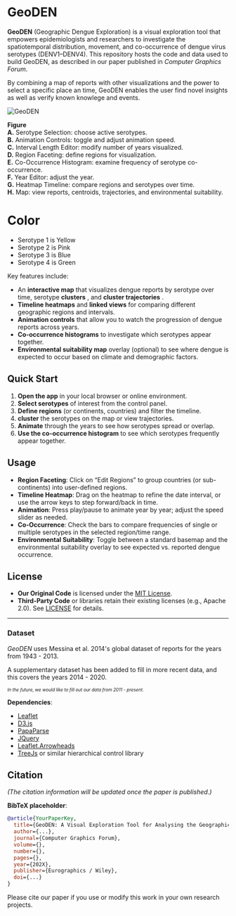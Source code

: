 # GeoDEN


**GeoDEN** (Geographic Dengue Exploration) is a visual exploration tool that empowers epidemiologists and researchers to investigate the spatiotemporal distribution, movement, and co-occurrence of dengue virus serotypes (DENV1–DENV4). This repository hosts the code and data used to build GeoDEN, as described in our paper published in _Computer Graphics Forum_.

By combining a map of reports with other visualizations and the power to select a specific place an time, GeoDEN enables the user find novel insights as well as verify known knowlege and events.

![GeoDEN](https://res.cloudinary.com/dz3zgmhnr/image/upload/v1740858426/20ef85af-52cf-4b60-9fac-de218c156693.png)

**Figure**  
**A.** Serotype Selection: choose active serotypes.  
**B.** Animation Controls: toggle and adjust animation speed.  
**C.** Interval Length Editor: modify number of years visualized.  
**D.** Region Faceting: define regions for visualization.  
**E.** Co-Occurrence Histogram: examine frequency of serotype co-occurrence.  
**F.** Year Editor: adjust the year.  
**G.** Heatmap Timeline: compare regions and serotypes over time.  
**H.** Map: view reports, centroids, trajectories, and environmental suitability.

# Color
 - Serotype 1 is Yellow
 - Serotype 2 is Pink
 - Serotype 3 is Blue
 - Serotype 4 is Green

Key features include:
- An **interactive map** that visualizes dengue reports by serotype over time, serotype **clusters** , and **cluster trajectories** . 
- **Timeline heatmaps** and **linked views** for comparing different geographic regions and intervals.  
- **Animation controls** that allow you to watch the progression of dengue reports across years.  
- **Co-occurrence histograms** to investigate which serotypes appear together.  
- **Environmental suitability map** overlay (optional) to see where dengue is expected to occur based on climate and demographic factors.  


## Quick Start

1. **Open the app** in your local browser or online environment.  
2. **Select serotypes** of interest from the control panel.  
3. **Define regions** (or continents, countries) and filter the timeline.
4. **cluster** the serotypes on the map or view trajectories.  
5. **Animate** through the years to see how serotypes spread or overlap.  
6. **Use the co-occurrence histogram** to see which serotypes frequently appear together.  

## Usage

- **Region Faceting**: Click on “Edit Regions” to group countries (or sub-continents) into user-defined regions.  
- **Timeline Heatmap**: Drag on the heatmap to refine the date interval, or use the arrow keys to step forward/back in time.  
- **Animation**: Press play/pause to animate year by year; adjust the speed slider as needed.  
- **Co-Occurrence**: Check the bars to compare frequencies of single or multiple serotypes in the selected region/time range.  
- **Environmental Suitability**: Toggle between a standard basemap and the environmental suitability overlay to see expected vs. reported dengue occurrence.  


## License

- **Our Original Code** is licensed under the [MIT License](./MIT-license).
- **Third-Party Code** or libraries retain their existing licenses (e.g., Apache 2.0). See [LICENSE](./LICENSE) for details.

---
### Dataset

*GeoDEN* uses Messina et al. 2014's global dataset of reports for the years from 1943 - 2013.

A supplementary dataset has been added to fill in more recent data, and this covers the years 2014 - 2020.

<font size = '1'> *In the future, we would like to fill out our data from 2011 - present.* </font>


**Dependencies**:  
   - [Leaflet](https://leafletjs.com/)
   - [D3.js](https://d3js.org/)
   - [PapaParse](https://www.papaparse.com/)
   - [JQuery](https://jquery.com/)
   - [Leaflet.Arrowheads](https://github.com/slutske22/leaflet-arrowheads)
   - [TreeJs](https://github.com/i-am-json/TreeJs/) or similar hierarchical control library

## Citation

*(The citation information will be updated once the paper is published.)*

**BibTeX placeholder**:
```bibtex
@article{YourPaperKey,
  title={GeoDEN: A Visual Exploration Tool for Analysing the Geographic Spread of Dengue Serotypes},
  author={...},
  journal={Computer Graphics Forum},
  volume={},
  number={},
  pages={},
  year={202X},
  publisher={Eurographics / Wiley},
  doi={...}
}
```
Please cite our paper if you use or modify this work in your own research projects.

